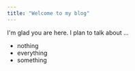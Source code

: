 ```yaml
---
title: "Welcome to my blog"
---
```


I'm glad you are here. I plan to talk about ...
- nothing
- everything
- something

